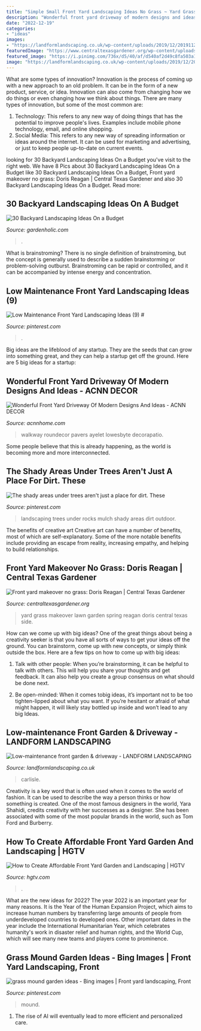 ```yaml
---
title: "Simple Small Front Yard Landscaping Ideas No Grass ~ Yard Grass Makeover Lawn Garden Spring Reagan Doris Central Texas Side"
description: "Wonderful front yard driveway of modern designs and ideas"
date: "2022-12-19"
categories:
- "ideas"
images:
- "https://landformlandscaping.co.uk/wp-content/uploads/2019/12/20191128_110659724664068595329373-scaled.jpg"
featuredImage: "https://www.centraltexasgardener.org/wp-content/uploads/2015/10/spring-side-wide.jpg"
featured_image: "https://i.pinimg.com/736x/d5/40/af/d540af2d49c8fa503a1b4e823be71cc3.jpg"
image: "https://landformlandscaping.co.uk/wp-content/uploads/2019/12/20191128_110659724664068595329373-scaled.jpg"
---
```



What are some types of innovation?
Innovation is the process of coming up with a new approach to an old problem. It can be in the form of a new product, service, or idea. Innovation can also come from changing how we do things or even changing how we think about things. There are many types of innovation, but some of the most common are: 
1) Technology: This refers to any new way of doing things that has the potential to improve people's lives. Examples include mobile phone technology, email, and online shopping. 
2) Social Media: This refers to any new way of spreading information or ideas around the internet. It can be used for marketing and advertising, or just to keep people up-to-date on current events.

	

		
looking for 30 Backyard Landscaping Ideas On a Budget you've visit to the right web. We have 8 Pics about 30 Backyard Landscaping Ideas On a Budget like 30 Backyard Landscaping Ideas On a Budget, Front yard makeover no grass: Doris Reagan | Central Texas Gardener and also 30 Backyard Landscaping Ideas On a Budget. Read more:
		
    
## 30 Backyard Landscaping Ideas On A Budget

<img loading=lazy src="https://gardenholic.com/wp-content/uploads/2019/10/backyard-landscaping-ideas-on-a-budget19.jpg" onerror="this.onerror=null;this.src='https://tse2.mm.bing.net/th?id=OIP.15h9dgQT7FNHieOA3sBUpAHaLH&amp;pid=15.1';" alt="30 Backyard Landscaping Ideas On a Budget">

_Source: gardenholic.com_

>. 

	

What is brainstroming?
There is no single definition of brainstroming, but the concept is generally used to describe a sudden brainstorming or problem-solving outburst. Brainstroming can be rapid or controlled, and it can be accompanied by intense energy and concentration.

    
## Low Maintenance Front Yard Landscaping Ideas (9) #

<img loading=lazy src="https://i.pinimg.com/736x/d5/40/af/d540af2d49c8fa503a1b4e823be71cc3.jpg" onerror="this.onerror=null;this.src='https://tse1.mm.bing.net/th?id=OIP.cQGaPYBKeKzSAuN0oFICAgHaJ4&amp;pid=15.1';" alt="Low Maintenance Front Yard Landscaping Ideas (9) #">

_Source: pinterest.com_

>. 

	

Big ideas are the lifeblood of any startup. They are the seeds that can grow into something great, and they can help a startup get off the ground. Here are 5 big ideas for a startup: 

    
## Wonderful Front Yard Driveway Of Modern Designs And Ideas - ACNN DECOR

<img loading=lazy src="https://www.acnnhome.com/wp-content/uploads/2018/12/wonderful-front-yard-driveway-of-50-modern-designs-and-ideas-renoguide-481-736x658.jpg" onerror="this.onerror=null;this.src='https://tse3.mm.bing.net/th?id=OIP.bdqHS27Fja5579Moz71ougHaGn&amp;pid=15.1';" alt="Wonderful Front Yard Driveway Of Modern Designs And Ideas - ACNN DECOR">

_Source: acnnhome.com_

>walkway roundecor pavers ayelet lowesbyte decorapatio. 

	

Some people believe that this is already happening, as the world is becoming more and more interconnected. 

    
## The Shady Areas Under Trees Aren&#039;t Just A Place For Dirt. These

<img loading=lazy src="https://i.pinimg.com/736x/fc/a9/2b/fca92bba99c4016cac4e2fedad7bc914.jpg" onerror="this.onerror=null;this.src='https://tse4.mm.bing.net/th?id=OIP.4QBAsr8Mj5y10HjBavL94wHaFj&amp;pid=15.1';" alt="The shady areas under trees aren&#039;t just a place for dirt. These">

_Source: pinterest.com_

>landscaping trees under rocks mulch shady areas dirt outdoor. 

	

The benefits of creative art
Creative art can have a number of benefits, most of which are self-explanatory. Some of the more notable benefits include providing an escape from reality, increasing empathy, and helping to build relationships.

    
## Front Yard Makeover No Grass: Doris Reagan | Central Texas Gardener

<img loading=lazy src="https://www.centraltexasgardener.org/wp-content/uploads/2015/10/spring-side-wide.jpg" onerror="this.onerror=null;this.src='https://tse1.mm.bing.net/th?id=OIP.J-47CC6y15unq88FaetLQgHaE7&amp;pid=15.1';" alt="Front yard makeover no grass: Doris Reagan | Central Texas Gardener">

_Source: centraltexasgardener.org_

>yard grass makeover lawn garden spring reagan doris central texas side. 

	

How can we come up with big ideas?
One of the great things about being a creativity seeker is that you have all sorts of ways to get your ideas off the ground. You can brainstorm, come up with new concepts, or simply think outside the box. Here are a few tips on how to come up with big ideas:
1) Talk with other people: When you’re brainstorming, it can be helpful to talk with others. This will help you share your thoughts and get feedback. It can also help you create a group consensus on what should be done next.

2) Be open-minded: When it comes tobig ideas, it’s important not to be too tighten-lipped about what you want. If you’re hesitant or afraid of what might happen, it will likely stay bottled up inside and won’t lead to any big Ideas.

    
## Low-maintenance Front Garden &amp; Driveway - LANDFORM LANDSCAPING

<img loading=lazy src="https://landformlandscaping.co.uk/wp-content/uploads/2019/12/20191128_110659724664068595329373-scaled.jpg" onerror="this.onerror=null;this.src='https://tse1.mm.bing.net/th?id=OIP.U-gc2bmcktNP5tASrfH_QwHaJ4&amp;pid=15.1';" alt="Low-maintenance front garden &amp; driveway - LANDFORM LANDSCAPING">

_Source: landformlandscaping.co.uk_

>carlisle. 

	

Creativity is a key word that is often used when it comes to the world of fashion. It can be used to describe the way a person thinks or how something is created. One of the most famous designers in the world, Yara Shahidi, credits creativity with her successes as a designer. She has been associated with some of the most popular brands in the world, such as Tom Ford and Burberry.

    
## How To Create Affordable Front Yard Garden And Landscaping | HGTV

<img loading=lazy src="https://hgtvhome.sndimg.com/content/dam/images/grdn/fullset/2013/2/4/0/CI_kimberly-lacy-host-of-hgtv-curb-appeal-the-block-adds-a-splash-of-purple-to-highlight-this-affordable-front-yard-garden-in-san-francisco-bay-area.jpg.rend.hgtvcom.616.616.suffix/1452646689492.jpeg" onerror="this.onerror=null;this.src='https://tse4.mm.bing.net/th?id=OIP.heIWEjydz_a9H74d26uOMgHaHa&amp;pid=15.1';" alt="How to Create Affordable Front Yard Garden and Landscaping | HGTV">

_Source: hgtv.com_

>. 

	

What are the new ideas for 2022?
The year 2022 is an important year for many reasons. It is the Year of the Human Expansion Project, which aims to increase human numbers by transferring large amounts of people from underdeveloped countries to developed ones. Other important dates in the year include the International Humanitarian Year, which celebrates humanity's work in disaster relief and human rights, and the World Cup, which will see many new teams and players come to prominence.

    
## Grass Mound Garden Ideas - Bing Images | Front Yard Landscaping, Front

<img loading=lazy src="https://i.pinimg.com/736x/02/12/c2/0212c2b371fa40d0ef5c6a3de28c4b02.jpg" onerror="this.onerror=null;this.src='https://tse1.mm.bing.net/th?id=OIP.9xn7LCCgPGoWiEhphk5EpwHaFj&amp;pid=15.1';" alt="grass mound garden ideas - Bing images | Front yard landscaping, Front">

_Source: pinterest.com_

>mound. 

	

1. The rise of AI will eventually lead to more efficient and personalized care. 


